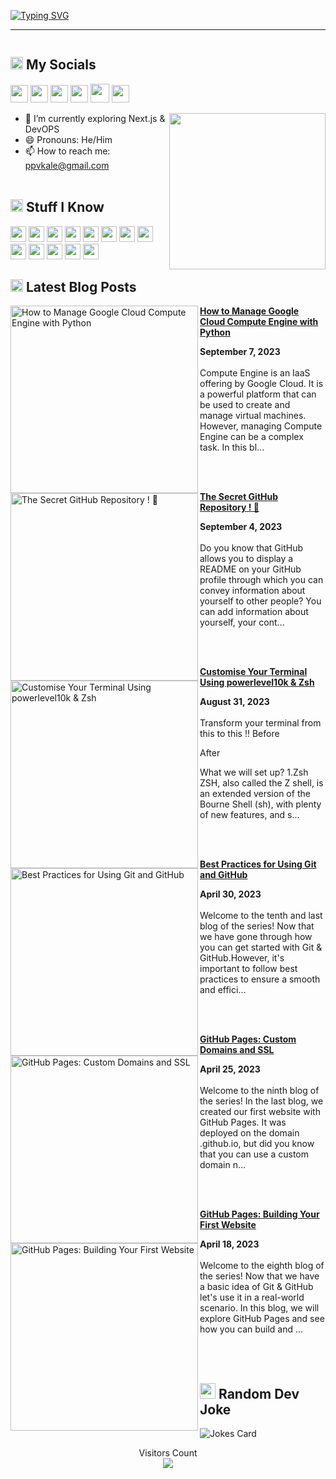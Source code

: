 [![Typing SVG](https://readme-typing-svg.herokuapp.com?font=Helvetica&color=1D0AF6&size=30&center=true&vCenter=true&width=900&lines=Hello+World+!+🌎+;Namaste+Duniya+!+🌎+;Hallo+Welt+!+🌎+;Ciao+mondo+!+🌎+;Hola+Mundo+!+🌎)](https://git.io/typing-svg)

<hr>

<img title="" src="https://raw.githubusercontent.com/prtkdev/prtkdev/main/namecard.png" alt="" href="https://pratikkale.in">

<h2><img src="https://media.giphy.com/media/2Wg89Ea84IMmkxMngo/giphy.gif" height="20"> My Socials</h2>
<p>
  <a href="mailto:ppvkale@gmail.com" target="_blank"><img height="28" src = "https://img.shields.io/badge/email-EA4335?&style=for-the-badge&logo=gmail&logoColor=white"></a>
   <a href="https://pratikkale.in/blog" target="_blank"> <img height="28" src = "https://img.shields.io/badge/-My%20Blog-6e37e1?style=for-the-badge "></a>
  <a href="https://www.linkedin.com/in/pratikkalein" target="_blank"> <img height="28" src = "https://img.shields.io/badge/-LinkedIn-0e76a8?style=for-the-badge&logo=Linkedin&logoColor=white"></a>
  <a href="https://twitter.com/pratikkalein" target="_blank"><img height="28" src = "https://img.shields.io/badge/-Twitter-00acee?style=for-the-badge&logo=Twitter&logoColor=white"></a>
  <a href="https://dev.to/pratik_kale" target="_blank"><img height="30" src = "https://img.shields.io/badge/DEV.TO-%230A0A0A.svg?&style=for-the-badge&logo=dev-dot-to&logoColor=white"></a>
  <a href="https://instagram.com/pratikkale.in" target="_blank"><img height="28" src = "https://img.shields.io/badge/-Instagram-e95950?style=for-the-badge&logo=Instagram&logoColor=white"></a>
</p>

<img align ="right" src = "https://raw.githubusercontent.com/prtkdev/prtkdev/main/linux.png" width="250" height="250">

- 🌱 I’m currently exploring Next.js & DevOPS
- 😄 Pronouns: He/Him
- 📫 How to reach me: ppvkale@gmail.com
  <br></br>

<h2><img src="https://media.tenor.com/RlOucaUwKekAAAAi/funny.gif" height="20"> Stuff I Know</h2>

<p>
<img src="https://img.shields.io/badge/-JavaScript-F7DF1E?style=flat-square&logo=html5&logoColor=white" height="25"> 
<img src="https://img.shields.io/badge/-Next.js-000?style=flat-square&logo=Next.js&logoColor=FFF" height="25"> 
<img src="https://img.shields.io/badge/-React-61DAFB?style=flat-square&logo=react&logoColor=FFF" height="25"> 
<img src="https://img.shields.io/badge/-C++-00599C?style=flat-square&logo=c" height="25"> 
<img src="https://img.shields.io/badge/-Google Cloud-4285F4?style=flat-square&logo=googlecloud&logoColor=FFF" height="25"> 
<img src="https://img.shields.io/badge/-Linux-black?style=flat-square&logo=Linux&logoColor=FFF" height="25"> 
<img src="https://img.shields.io/badge/-Git-black?style=flat-square&logo=git" height="25"> 
<img src="https://img.shields.io/badge/-GitHub-181717?style=flat-square&logo=github" height="25"> 
<img src="https://img.shields.io/badge/-MongoDB-47A248?style=flat-square&logo=mongodb&logoColor=white" height="25"> 
<img src="https://img.shields.io/badge/-Docker-black?style=flat-square&logo=docker&logoColor=blue" height="25"> 
<img src="https://img.shields.io/badge/-Figma-F24E1E?style=flat-square&logo=figma&logoColor=white" height="25">
<img src="https://img.shields.io/badge/-Canva-20c4cb?style=flat-square&logo=canva&logoColor=white" height="25">
<img src="https://img.shields.io/badge/-Illustrator-ff9a00?style=flat-square&logo=adobe-illustrator&logoColor=white" height="25">
</p>

<h2><img src="https://media.tenor.com/images/53c12fa1c7796563263bb5e4a34b1dfc/tenor.gif" height="20"> Latest Blog Posts</h2>
<!-- HASHNODE_BLOG:START -->
<p align="left"><a href="https://pratikkale.in/blog/how-to-manage-google-cloud-compute-engine-with-python" title="How to Manage Google Cloud Compute Engine with Python"><img src="https://cdn.hashnode.com/res/hashnode/image/upload/v1694067592881/dedebe2d-6fae-4e0e-a5cd-73ab0fa7ea10.png" alt="How to Manage Google Cloud Compute Engine with Python" width="300px" align="left" /></a><a href="https://pratikkale.in/blog/how-to-manage-google-cloud-compute-engine-with-python" title="How to Manage Google Cloud Compute Engine with Python"><strong>How to Manage Google Cloud Compute Engine with Python</strong></a><div><strong>September 7, 2023</strong></div><br/>Compute Engine is an IaaS offering by Google Cloud. It is a powerful platform that can be used to create and manage virtual machines. However, managing Compute Engine can be a complex task. In this bl...</p><br/><br/>

<p align="left"><a href="https://pratikkale.in/blog/the-secret-github-repository" title="The Secret GitHub Repository ! 🤫"><img src="https://cdn.hashnode.com/res/hashnode/image/upload/v1693929820620/8b80411a-d1ef-4376-8eca-9f23b666a1bb.png" alt="The Secret GitHub Repository ! 🤫" width="300px" align="left" /></a><a href="https://pratikkale.in/blog/the-secret-github-repository" title="The Secret GitHub Repository ! 🤫"><strong>The Secret GitHub Repository ! 🤫</strong></a><div><strong>September 4, 2023</strong></div><br/>Do you know that GitHub allows you to display a README on your GitHub profile through which you can convey information about yourself to other people? You can add information about yourself, your cont...</p><br/><br/>

<p align="left"><a href="https://pratikkale.in/blog/customise-your-terminal-using-zsh-powerlevel10k" title="Customise Your Terminal Using powerlevel10k & Zsh"><img src="https://cdn.hashnode.com/res/hashnode/image/upload/v1661956930240/vZ23EMv53.jpeg" alt="Customise Your Terminal Using powerlevel10k & Zsh" width="300px" align="left" /></a><a href="https://pratikkale.in/blog/customise-your-terminal-using-zsh-powerlevel10k" title="Customise Your Terminal Using powerlevel10k & Zsh"><strong>Customise Your Terminal Using powerlevel10k & Zsh</strong></a><div><strong>August 31, 2023</strong></div><br/>Transform your terminal from this to this !!
Before

After

What we will set up?
1.Zsh
ZSH, also called the Z shell, is an extended version of the Bourne Shell (sh), with plenty of new features, and s...</p><br/><br/>

<p align="left"><a href="https://pratikkale.in/blog/best-practices-for-using-git-and-github" title="Best Practices for Using Git and GitHub"><img src="https://cdn.hashnode.com/res/hashnode/image/upload/v1708023538411/f03ded61-5b2a-4c2d-a864-f7ab05b6679c.png" alt="Best Practices for Using Git and GitHub" width="300px" align="left" /></a><a href="https://pratikkale.in/blog/best-practices-for-using-git-and-github" title="Best Practices for Using Git and GitHub"><strong>Best Practices for Using Git and GitHub</strong></a><div><strong>April 30, 2023</strong></div><br/>Welcome to the tenth and last blog of the series!
Now that we have gone through how you can get started with Git & GitHub.However, it's important to follow best practices to ensure a smooth and effici...</p><br/><br/>

<p align="left"><a href="https://pratikkale.in/blog/github-pages-custom-domains-and-ssl" title="GitHub Pages: Custom Domains and SSL"><img src="https://cdn.hashnode.com/res/hashnode/image/upload/v1708023559991/6861d763-8d93-4936-8974-1e1089031084.png" alt="GitHub Pages: Custom Domains and SSL" width="300px" align="left" /></a><a href="https://pratikkale.in/blog/github-pages-custom-domains-and-ssl" title="GitHub Pages: Custom Domains and SSL"><strong>GitHub Pages: Custom Domains and SSL</strong></a><div><strong>April 25, 2023</strong></div><br/>Welcome to the ninth blog of the series! In the last blog, we created our first website with GitHub Pages. It was deployed on the domain .github.io, but did you know that you can use a custom domain n...</p><br/><br/>

<p align="left"><a href="https://pratikkale.in/blog/github-pages-building-your-first-website" title="GitHub Pages: Building Your First Website"><img src="https://cdn.hashnode.com/res/hashnode/image/upload/v1708023563806/047396b3-3fe3-4c3e-b205-b49e7ccebb70.png" alt="GitHub Pages: Building Your First Website" width="300px" align="left" /></a><a href="https://pratikkale.in/blog/github-pages-building-your-first-website" title="GitHub Pages: Building Your First Website"><strong>GitHub Pages: Building Your First Website</strong></a><div><strong>April 18, 2023</strong></div><br/>Welcome to the eighth blog of the series! Now that we have a basic idea of Git & GitHub let's use it in a real-world scenario. In this blog, we will explore GitHub Pages and see how you can build and ...</p><br/><br/>


<!-- HASHNODE_BLOG:END -->

<h2><img src="https://media.tenor.com/RlOucaUwKekAAAAi/funny.gif" height="25"> Random Dev Joke</h2>

![Jokes Card](https://readme-jokes.vercel.app/api?bgColor=%23000&textColor=%23ffff&qColor=%23ffffff&aColor=%23ffffff&borderColor=%23&codeColor=%23ffffff)

<p align="center"> 
  Visitors Count<br>
  <img src="https://profile-counter.glitch.me/pratikkalein/count.svg" />
</p>

<!--
**pratik-kale20/pratik-kale20** is a ✨ _special_ ✨ repository because its `README.md` (this file) appears on your GitHub profile.

Here are some ideas to get you started:

- 🔭 I’m currently working on ...
- 🌱 I’m currently learning ...
- 👯 I’m looking to collaborate on ...
- 🤔 I’m looking for help with ...
- 💬 Ask me about ...
- 📫 How to reach me: ...
- 😄 Pronouns: ...
- ⚡ Fun fact: ...
-->

